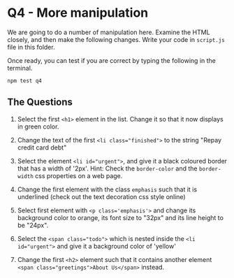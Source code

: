 # Q4 - More manipulation

We are going to do a number of manipulation here. Examine the HTML closely, and then
make the following changes. Write your code in `script.js` file in this folder.

Once ready, you can test if you are correct by typing the following in the terminal.

```
npm test q4
```

## The Questions

1. Select the first `<h1>` element in the list. Change it so that it now displays in green color.

2. Change the text of the first `<li class="finished">` to the string "Repay credit card debt"

3. Select the element `<li id="urgent">`, and give it a black coloured border that has a width of '2px'. Hint: Check the `border-color`
and the `border-width` css properties on a web page.

4. Change the first element with the class `emphasis` such that it is underlined (check out the text decoration css style online)

5. Select first element with `<p class='emphasis'>` and change its background color to orange,
 its font size to "32px" and its line height to be "24px". 

6. Select the `<span class="todo">` which is nested inside the `<li id="urgent">` and give
 it a background color of 'yellow'

7. Change the first `<h2>` element such that it contains another element `<span class="greetings">About Us</span>` instead.
 